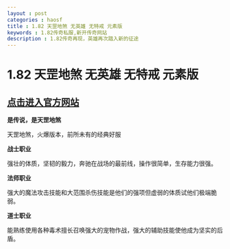 ```yaml
---
layout : post
categories : haosf
title : 1.82 天罡地煞 无英雄 无特戒 元素版
keywords : 1.82传奇私服,新开传奇网站
description : 1.82传奇再现，英雄再次踏入新的征途
---
```

# 1.82 天罡地煞 无英雄 无特戒 元素版
## [点击进入官方网站](http://www.149109.com/)

__是传说，是天罡地煞__

天罡地煞，火爆版本，前所未有的经典好服

__战士职业__

强壮的体质，坚韧的毅力，奔驰在战场的最前线，操作很简单，生存能力很强。

__法师职业__

强大的魔法攻击技能和大范围杀伤技能是他们的强项但虚弱的体质试他们极端脆弱。

__道士职业__

能熟练使用各种毒术擅长召唤强大的宠物作战，强大的辅助技能使他成为坚实的后盾。
